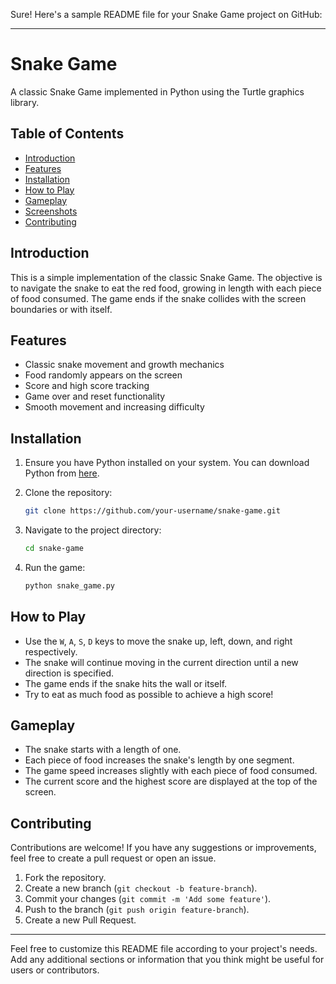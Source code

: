 Sure! Here's a sample README file for your Snake Game project on GitHub:

---

# Snake Game

A classic Snake Game implemented in Python using the Turtle graphics library.

## Table of Contents
- [Introduction](#introduction)
- [Features](#features)
- [Installation](#installation)
- [How to Play](#how-to-play)
- [Gameplay](#gameplay)
- [Screenshots](#screenshots)
- [Contributing](#contributing)

## Introduction

This is a simple implementation of the classic Snake Game. The objective is to navigate the snake to eat the red food, growing in length with each piece of food consumed. The game ends if the snake collides with the screen boundaries or with itself.

## Features

- Classic snake movement and growth mechanics
- Food randomly appears on the screen
- Score and high score tracking
- Game over and reset functionality
- Smooth movement and increasing difficulty

## Installation

1. Ensure you have Python installed on your system. You can download Python from [here](https://www.python.org/downloads/).

2. Clone the repository:

    ```bash
    git clone https://github.com/your-username/snake-game.git
    ```

3. Navigate to the project directory:

    ```bash
    cd snake-game
    ```

4. Run the game:

    ```bash
    python snake_game.py
    ```

## How to Play

- Use the `W`, `A`, `S`, `D` keys to move the snake up, left, down, and right respectively.
- The snake will continue moving in the current direction until a new direction is specified.
- The game ends if the snake hits the wall or itself.
- Try to eat as much food as possible to achieve a high score!

## Gameplay

- The snake starts with a length of one.
- Each piece of food increases the snake's length by one segment.
- The game speed increases slightly with each piece of food consumed.
- The current score and the highest score are displayed at the top of the screen.

## Contributing

Contributions are welcome! If you have any suggestions or improvements, feel free to create a pull request or open an issue.

1. Fork the repository.
2. Create a new branch (`git checkout -b feature-branch`).
3. Commit your changes (`git commit -m 'Add some feature'`).
4. Push to the branch (`git push origin feature-branch`).
5. Create a new Pull Request.

---

Feel free to customize this README file according to your project's needs. Add any additional sections or information that you think might be useful for users or contributors.
